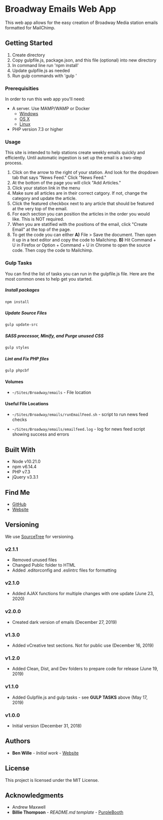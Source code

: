 # Broadway Emails Web App

This web app allows for the easy creation of Broadway Media station emails formatted for MailChimp.

## Getting Started

1. Create directory
2. Copy gulpfile.js, package.json, and this file (optional) into new directory
3. In command line run 'npm install'
4. Update gulpfile.js as needed
5. Run gulp commands with 'gulp <taskname>'

### Prerequisities

In order to run this web app you'll need:

* A server. Use MAMP/WAMP or Docker
  * [Windows](https://docs.docker.com/windows/started)
  * [OS X](https://docs.docker.com/mac/started/)
  * [Linux](https://docs.docker.com/linux/started/)
* PHP version 7.3 or higher

### Usage

This site is intended to help stations create weekly emails quickly and efficiently. Until automatic ingestion is set up the email is a two-step process.

1. Click on the arrow to the right of your station. And look for the dropdown tab that says "News Feed." Click "News Feed."
2. At the bottom of the page you will click "Add Articles."
3. Click your station link in the menu
4. Make sure all articles are in their correct catgory. If not, change the category and update the article.
5. Click the featured checkbox next to any article that should be featured at the very top of the email.
6. For each section you can position the articles in the order you would like. This is NOT required.
7. When you are statified with the positions of the email, click "Create Email" at the top of the page.
8. To get the code you can either **A)** File > Save the document. Then open it up in a text editor and copy the code to Mailchimp. **B)** Hit Command + U in Firefox or Option + Command + U in Chrome to open the source code. Then copy the code to Mailchimp.


### Gulp Tasks

You can find the list of tasks you can run in the gulpfile.js file. Here are the most common ones to help get you started.

##### Install packages
```bash
npm install
```

##### Update Source Files

```bash
gulp update-src
```

##### SASS processor, Minify, and Purge unused CSS

```bash
gulp styles
```

##### Lint and Fix PHP files

```bash
gulp phpcbf
```

#### Volumes

* `~/Sites/Broadway/emails` - File location

#### Useful File Locations

* `~/Sites/Broadway/emails/runEmailFeed.sh` - script to run news feed checks

* `~/Sites/Broadway/emails/emailfeed.log` - log for news feed script showing success and errors

## Built With

* Node v10.21.0
* npm v6.14.4
* PHP v7.3
* jQuery v3.3.1

## Find Me

* [GitHub](https://github.com/benwille)
* [Website](https://bwille.com/)

## Versioning

We use [SourceTree](https://www.sourcetreeapp.com/) for versioning.

### v2.1.1
- Removed unused files
- Changed Public folder to HTML
- Added .editorconfig and .eslintrc files for formatting

### v2.1.0
- Added AJAX functions for multiple changes with one update (June 23, 2020)

### v2.0.0
- Created dark version of emails (December 27, 2019)

### v1.3.0
- Added vCreative test sections. Not for public use (December 16, 2019)

### v1.2.0
- Added Clean, Dist, and Dev folders to prepare code for release (June 19, 2019)

### v1.1.0
- Added Gulpfile.js and gulp tasks - see **GULP TASKS** above (May 17, 2019)

### v1.0.0
- Initial version (December 31, 2018)


## Authors

* **Ben Wille** - *Initial work* - [Website](https://bwille.com/)

## License

This project is licensed under the MIT License.

## Acknowledgments

* Andrew Maxwell
* **Billie Thompson** - *README.md template* - [PurpleBooth](https://github.com/PurpleBooth)
